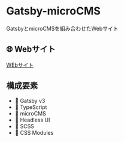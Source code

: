 # Gatsby-microCMS

GatsbyとmicroCMSを組み合わせたWebサイト

## 🌐 Webサイト

[WEbサイト](https://gatsby-micro-cms.vercel.app)

## 構成要素

- 🐶 Gatsby v3
- 🐹 TypeScript
- 🐼 microCMS 
- 🐸 Headless UI
- 🐺 SCSS
- 🦄 CSS Modules